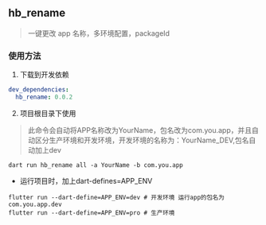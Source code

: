## hb_rename

> 一键更改 app 名称，多环境配置，packageId

### 使用方法

1. 下载到开发依赖 

```yaml
dev_dependencies:
  hb_rename: 0.0.2
```

2. 项目根目录下使用
> 此命令会自动将APP名称改为YourName，包名改为com.you.app，并且自动区分生产环境和开发环境，开发环境的名称为：YourName_DEV,包名自动加上dev

```shell
dart run hb_rename all -a YourName -b com.you.app
```

- 运行项目时，加上dart-defines=APP_ENV
```shell
flutter run --dart-define=APP_ENV=dev # 开发环境 运行app的包名为com.you.app.dev
flutter run --dart-define=APP_ENV=pro # 生产环境
```


